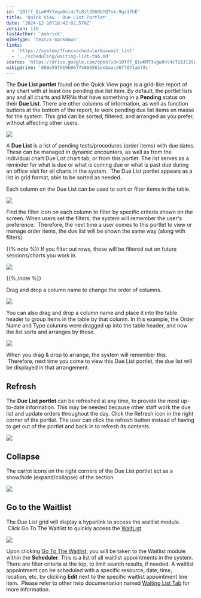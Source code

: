 ```yaml
---
id: '10fff_QiwKMY3vgw0nl4cTi8Jl3S6OUYQTsk-9gz17hE'
title: 'Quick View - Due List Portlet'
date: '2024-12-16T18:42:02.578Z'
version: 116
lastAuthor: 'auhrick'
mimeType: 'text/x-markdown'
links:
  - 'https://system/?func=scheduler&s=wait_list'
  - '../scheduling/waiting-list-tab.md'
source: 'https://drive.google.com/open?id=10fff_QiwKMY3vgw0nl4cTi8Jl3S6OUYQTsk-9gz17hE'
wikigdrive: '860e59f919b06774886561eebaacd677071ab78c'
---
```

The **Due List portlet** found on the Quick View page is a grid-like report of any chart with at least one pending due list item. By default, the portlet lists any and all charts and MRNs that have something in a **Pending** status on their **Due List**. There are other columns of information, as well as function buttons at the bottom of the report, to work pending due list items en masse for the system. This grid can be sorted, filtered, and arranged as you prefer, without affecting other users.

![](../quick-view-due-list-portlet.assets/e78263d02bd92f0dccbb0c0d37394bfc.png)

A **Due List** is a list of pending tests/procedures (order items) with due dates. These can be managed in dynamic encounters, as well as from the individual chart Due List chart tab, or from this portlet. The list serves as a reminder for what is due or what is coming due or what is past due during an office visit for all charts in the system.  The Due List portlet appears as a list in grid format, able to be sorted as needed.

Each column on the Due List can be used to sort or filter items in the table.

![](../quick-view-due-list-portlet.assets/08eec6dda7991dc40c607e98804b73f7.png)

Find the filter icon on each column to filter by specific criteria shown on the screen. When users set the filters, the system will remember the user's preference.  Therefore, the next time a user comes to this portlet to view or manage order items, the due list will be shown the same way (along with filters).

{{% note %}}
If you filter out rows, those will be filtered out on future sessions/charts you work in.



![](../quick-view-due-list-portlet.assets/0b92302c822818e5337e19097de7c269.png)


{{% /note %}}

Drag and drop a column name to change the order of columns.

![](../quick-view-due-list-portlet.assets/eb59bb3c46156e16db819ff6b4ffc9a0.png)

You can also drag and drop a column name and place it into the table header to group items in the table by that column. In this example, the Order Name and Type columns were dragged up into the table header, and now the list sorts and arranges by those.

![](../quick-view-due-list-portlet.assets/fcc471889209902a344ecb3ced136032.png)

When you drag & drop to arrange, the system will remember this.  Therefore, next time you come to view this Due List portlet, the due list will be displayed in that arrangement.

## Refresh

The **Due List portlet** can be refreshed at any time, to provide the most up-to-date information. This may be needed because other staff work the due list and update orders throughout the day. Click the Refresh icon in the right corner of the portlet. The user can click the refresh button instead of having to get out of the portlet and back in to refresh its contents.

![](../quick-view-due-list-portlet.assets/edae377c2210a6a3610e4075e4081ae7.png)

## Collapse

The carrot icons on the right corners of the Due List portlet act as a show/hide (expand/collapse) of the section.

![](../quick-view-due-list-portlet.assets/a8b9ffa516c48f33217ea0a27e21f188.png)

## Go to the Waitlist

The Due List grid will display a hyperlink to access the waitlist module.  Click Go To The Waitlist to quickly access the [WaitList](https://system/?func=scheduler&s=wait_list).

![](../quick-view-due-list-portlet.assets/d001cac7818acc439e225d08bbe4f628.png)

Upon clicking [Go To The Waitlist](https://system/?func=scheduler&s=wait_list), you will be taken to the Waitlist module within the **Scheduler**. This is a list of all waitlist appointments in the system. There are filter criteria at the top, to limit search results, if needed. A waitlist appointment can be scheduled with a specific resource, date, time, location, etc. by clicking **Edit** next to the specific waitlist appointment line item.  Please refer to other help documentation named [Waiting List Tab](../scheduling/waiting-list-tab.md) for more information.
